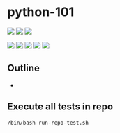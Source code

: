# python-101

![](https://img.shields.io/badge/language-python-blue)
![](https://img.shields.io/badge/technology-python-blue)
![](https://img.shields.io/badge/development%20year-2021-orange)

![](https://img.shields.io/github/languages/top/shijiansu/python-101)
![](https://img.shields.io/github/languages/count/shijiansu/python-101)
![](https://img.shields.io/github/languages/code-size/shijiansu/python-101)
![](https://img.shields.io/github/repo-size/shijiansu/python-101)
![](https://img.shields.io/github/last-commit/shijiansu/python-101?color=red)

## Outline

- 

## Execute all tests in repo

`/bin/bash run-repo-test.sh`
